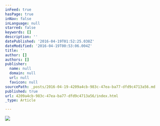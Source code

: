 ```yaml
---
inFeed: true
hasPage: true
inNav: false
inLanguage: null
starred: false
keywords: []
description: ''
datePublished: '2016-04-19T01:52:25.038Z'
dateModified: '2016-04-19T00:53:06.004Z'
title: ''
author: []
authors: []
publisher:
  name: null
  domain: null
  url: null
  favicon: null
sourcePath: _posts/2016-04-19-4209a4cb-983c-47ea-ba77-dfd9c4713a56.md
published: true
url: 4209a4cb-983c-47ea-ba77-dfd9c4713a56/index.html
_type: Article

---
```

![](https://the-grid-user-content.s3-us-west-2.amazonaws.com/7af90577-bb80-4fed-bd8b-bcecf0fe0294.jpg)